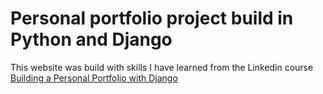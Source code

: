 # Personal portfolio project build in Python and Django

This website was build with skills I have learned from the Linkedin course [Building a Personal Portfolio with Django](https://www.linkedin.com/learning/building-a-personal-portfolio-with-django)